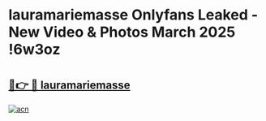 # lauramariemasse Onlyfans Leaked - New Video & Photos March 2025 !6w3oz

# <h2><a href="https://2v0l6x.iuczelnia.edu.pl?title=lauramariemasse&ref=6w3oz">🔗👉 🔴 lauramariemasse</a></h2>

[![acn](https://github.com/user-attachments/assets/0f9c940e-d8b0-45ae-aac7-cd30a18b3e1c)](https://2v0l6x.iuczelnia.edu.pl?title=lauramariemasse&ref=6w3oz)


